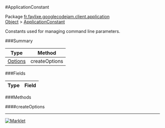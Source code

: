 #ApplicationConstant

Package [fr.faylixe.googlecodejam.client.application](../)<br>
[Object](../../../../java/langObject.md) > [ApplicationConstant](ApplicationConstant.md)

<p>Constants used for managing command
 line parameters.</p>

###Summary


| Type | Method |
| --- | --- |
| [Options](../../../../org/apache/commons/cliOptions.md) | createOptions |

###Fields


| Type | Field |
| --- | --- |

###Methods

####createOptions


---
[![Marklet](https://img.shields.io/badge/Generated%20by-Marklet-green.svg)](https://github.com/Faylixe/marklet)